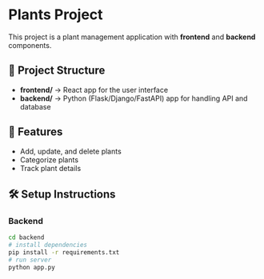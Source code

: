 # Plants Project

This project is a plant management application with **frontend** and **backend** components.

## 📂 Project Structure
- **frontend/** → React app for the user interface
- **backend/** → Python (Flask/Django/FastAPI) app for handling API and database

## 🚀 Features
- Add, update, and delete plants
- Categorize plants
- Track plant details

## 🛠️ Setup Instructions

### Backend
```bash
cd backend
# install dependencies
pip install -r requirements.txt
# run server
python app.py
